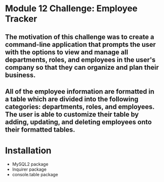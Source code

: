 # Module 12 Challenge: Employee Tracker
## The motivation of this challenge was to create a command-line application that prompts the user with the options to view and manage all departments, roles, and employees in the user's company so that they can organize and plan their business. 
## All of the employee information are formatted in a table which are divided into the following categories: departments, roles, and employees. The user is able to customize their table by adding, updating, and deleting employees onto their formatted tables. 

# Installation 
- MySQL2 package
- Inquirer package
- console.table package


